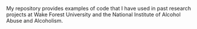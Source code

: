 My repository provides examples of code that I have used in past research projects at Wake Forest University and the National Institute of Alcohol Abuse and Alcoholism. 
